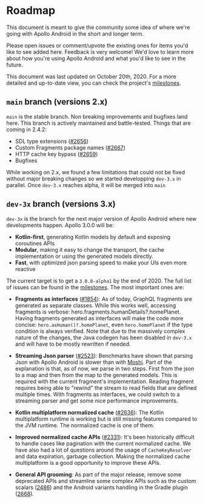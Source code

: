 # Roadmap

This document is meant to give the community some idea of where we're going with Apollo Android in the short and longer term. 

Please open issues or comment/upvote the existing ones for items you'd like to see added here. Feedback is very welcome! We'd love to learn more about how you're using Apollo Android and what you'd like to see in the future.

This document was last updated on October 20th, 2020. For a more detailed and up-to-date view, you can check the project's [milestones](https://github.com/apollographql/apollo-android/milestones?direction=asc&sort=title&state=open).

## `main` branch (versions 2.x)

`main` is the stable branch. Non breaking improvements and bugfixes land here. This branch is actively maintained and battle-tested. Things that are coming in 2.4.2:

* SDL type extensions ([#2656](https://github.com/apollographql/apollo-android/issues/2656))
* Custom Fragments package names ([#2667](https://github.com/apollographql/apollo-android/issues/2667))
* HTTP cache key bypass ([#2659](https://github.com/apollographql/apollo-android/issues/2659))
* Bugfixes

While working on 2.x, we found a few limitations that could not be fixed without major breaking changes so we started developping `dev-3.x` in parallel. Once `dev-3.x` reaches alpha, it will be merged into `main`

## `dev-3x` branch (versions 3.x)

`dev-3x` is the branch for the next major version of Apollo Android where new developments happen. Apollo 3.0.0 will be:

* **Kotlin-first**, generating Kotlin models by default and exposing coroutines APIs
* **Modular**, making it easy to change the transport, the cache implementation or using the generated models directly. 
* **Fast**, with optimized json parsing speed to make your UIs even more reactive

The current target is to get a `3.0.0-alpha1` by the end of 2020. The full list of issues can be found in the [milestones](https://github.com/apollographql/apollo-android/milestones?direction=asc&sort=title&state=open). The most important ones are:

- **Fragments as interfaces** ([#1854](https://github.com/apollographql/apollo-android/issues/1854)): As of today, GraphQL fragments are generated as separate classes. While this works well, accessing fragments is verbose: hero.fragments.humanDetails?.homePlanet. Having fragments generated as interfaces will make the code more concise: `hero.asHuman()?.homePlanet`, even `hero.homePlanet` if the type condition is always verified. Note that due to the massively complex nature of the changes, the Java codegen has been disabled in `dev-3.x` and will have to be mostly rewritten if needed.

- **Streaming Json parser** ([#2523](https://github.com/apollographql/apollo-android/issues/2523)): Benchmarks have shown that parsing Json with Apollo Android is slower than with [Moshi](https://github.com/square/moshi). Part of the explanation is that, as of now, we parse in two steps. First from the json to a map and then from the map to the generated models. This is required with the current fragment's implementation. Reading fragment requires being able to "rewind" the stream to read fields that are defined multiple times. With fragments as interfaces, we could switch to a streaming parser and get some nice performance improvements.

- **Kotlin multiplatform normalized cache** ([#2636](https://github.com/apollographql/apollo-android/issues/2636)): The Kotlin multiplatform runtime is working but is still missing features compared to the JVM runtime. The normalized cache is one of them.

- **Improved normalized cache APIs** ([#2331](https://github.com/apollographql/apollo-android/issues/2331)): It's been historically difficult to handle cases like pagination with the current normalized cache. We have also had a lot of questions around the usage of `CacheKeyResolver` and data expiration, garbage collection. Making the normalized cache multiplatform is a good opportunity to improve these APIs. 

- **General API grooming**: As part of the major release, remove some deprecated APIs and streamline some complex APIs such as the custom scalars ([2486](https://github.com/apollographql/apollo-android/issues/2486)) and the Android variants handling in the Gradle plugin ([2668](https://github.com/apollographql/apollo-android/pull/2668)).     

